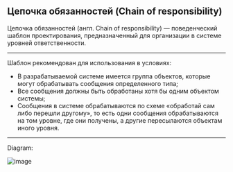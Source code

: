 ## Цепочка обязанностей (Chain of responsibility)

Цепочка обязанностей (англ. Chain of responsibility) — поведенческий шаблон проектирования, предназначенный для организации в системе уровней ответственности.

----------------------------------------------------------------------
Шаблон рекомендован для использования в условиях:

+ В разрабатываемой системе имеется группа объектов, которые могут обрабатывать сообщения определенного типа;
+ Все сообщения должны быть обработаны хотя бы одним объектом системы;
+ Сообщения в системе обрабатываются по схеме «обработай сам либо перешли другому», то есть одни сообщения обрабатываются на том уровне, где они получены, а другие пересылаются объектам иного уровня.

----------------------------------------------------------------------

Diagram:

![image](https://user-images.githubusercontent.com/65400970/181836838-f71abed1-7b6a-46b8-8f51-e6f386dc88ec.png)



